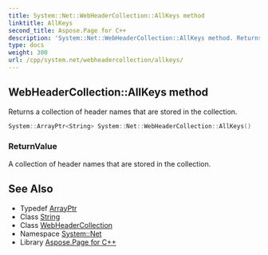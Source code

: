 ```yaml
---
title: System::Net::WebHeaderCollection::AllKeys method
linktitle: AllKeys
second_title: Aspose.Page for C++
description: 'System::Net::WebHeaderCollection::AllKeys method. Returns a collection of header names that are stored in the collection in C++.'
type: docs
weight: 300
url: /cpp/system.net/webheadercollection/allkeys/
---
```

## WebHeaderCollection::AllKeys method


Returns a collection of header names that are stored in the collection.

```cpp
System::ArrayPtr<String> System::Net::WebHeaderCollection::AllKeys()
```


### ReturnValue

A collection of header names that are stored in the collection.

## See Also

* Typedef [ArrayPtr](../../../system/arrayptr/)
* Class [String](../../../system/string/)
* Class [WebHeaderCollection](../)
* Namespace [System::Net](../../)
* Library [Aspose.Page for C++](../../../)
